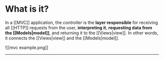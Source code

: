 # What is it?

In a [[MVC]] application, the *controller* is the **layer responsible** for receiving all [[HTTP]] requests from the user, **interpreting it**, **requesting data from the [[Models|model]]**, and returning it to the [[Views|view]]. In other words, it connects the [[Views|view]] and the [[Models|model]].

![[mvc example.png]]
___
